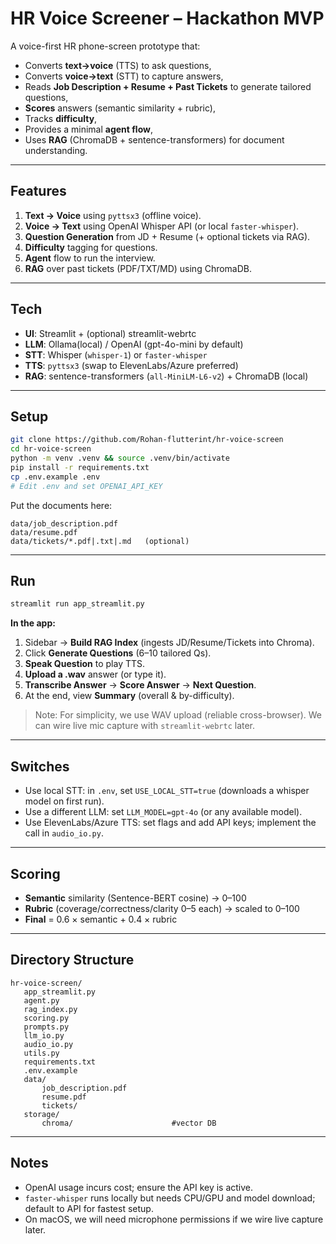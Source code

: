 # HR Voice Screener – Hackathon MVP

A voice-first HR phone-screen prototype that:
- Converts **text→voice** (TTS) to ask questions,
- Converts **voice→text** (STT) to capture answers,
- Reads **Job Description + Resume + Past Tickets** to generate tailored questions,
- **Scores** answers (semantic similarity + rubric),
- Tracks **difficulty**,
- Provides a minimal **agent flow**,
- Uses **RAG** (ChromaDB + sentence-transformers) for document understanding.

---

## Features
1. **Text → Voice** using `pyttsx3` (offline voice).
2. **Voice → Text** using OpenAI Whisper API (or local `faster-whisper`).
3. **Question Generation** from JD + Resume (+ optional tickets via RAG).
4. **Difficulty** tagging for questions.
5. **Agent** flow to run the interview.
6. **RAG** over past tickets (PDF/TXT/MD) using ChromaDB.

---

## Tech
- **UI**: Streamlit + (optional) streamlit-webrtc
- **LLM**: Ollama(local) / OpenAI (gpt-4o-mini by default)
- **STT**: Whisper (`whisper-1`) or `faster-whisper`
- **TTS**: `pyttsx3` (swap to ElevenLabs/Azure preferred)
- **RAG**: sentence-transformers (`all-MiniLM-L6-v2`) + ChromaDB (local)

---

## Setup

```bash
git clone https://github.com/Rohan-flutterint/hr-voice-screen
cd hr-voice-screen
python -m venv .venv && source .venv/bin/activate
pip install -r requirements.txt
cp .env.example .env
# Edit .env and set OPENAI_API_KEY
```

Put the documents here:
```
data/job_description.pdf
data/resume.pdf
data/tickets/*.pdf|.txt|.md   (optional)
```

---

## Run

```bash
streamlit run app_streamlit.py
```

**In the app:**
1. Sidebar → **Build RAG Index** (ingests JD/Resume/Tickets into Chroma).
2. Click **Generate Questions** (6–10 tailored Qs).
3. **Speak Question** to play TTS.
4. **Upload a .wav** answer (or type it).
5. **Transcribe Answer** → **Score Answer** → **Next Question**.
6. At the end, view **Summary** (overall & by-difficulty).

> Note: For simplicity, we use WAV upload (reliable cross-browser). We can wire live mic capture with `streamlit-webrtc` later.

---

## Switches
- Use local STT: in `.env`, set `USE_LOCAL_STT=true` (downloads a whisper model on first run).
- Use a different LLM: set `LLM_MODEL=gpt-4o` (or any available model).
- Use ElevenLabs/Azure TTS: set flags and add API keys; implement the call in `audio_io.py`.

---

## Scoring
- **Semantic** similarity (Sentence-BERT cosine) → 0–100
- **Rubric** (coverage/correctness/clarity 0–5 each) → scaled to 0–100
- **Final** = 0.6 × semantic + 0.4 × rubric

---

## Directory Structure
```
hr-voice-screen/
   app_streamlit.py
   agent.py
   rag_index.py
   scoring.py
   prompts.py
   llm_io.py
   audio_io.py
   utils.py
   requirements.txt
   .env.example
   data/
       job_description.pdf
       resume.pdf
       tickets/
   storage/
       chroma/                      #vector DB
```

---

## Notes
- OpenAI usage incurs cost; ensure the API key is active.
- `faster-whisper` runs locally but needs CPU/GPU and model download; default to API for fastest setup.
- On macOS, we will need microphone permissions if we wire live capture later.